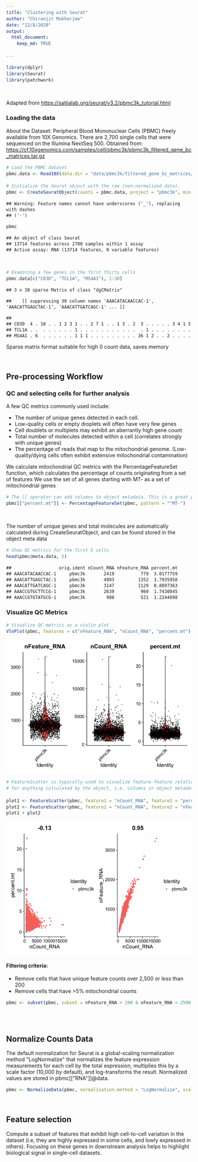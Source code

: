 ```yaml
---
title: "Clustering with Seurat"
author: "Chiranjit Mukherjee"
date: "12/8/2020"
output: 
  html_document:
    keep_md: TRUE
              
---
```





```r
library(dplyr)
library(Seurat)
library(patchwork)
```

<br>

Adapted from https://satijalab.org/seurat/v3.2/pbmc3k_tutorial.html

### Loading the data

About the Dataset: Peripheral Blood Mononuclear Cells (PBMC) freely available from 10X Genomics. There are 2,700 single cells that were sequenced on the Illumina NextSeq 500.
Obtained from: https://cf.10xgenomics.com/samples/cell/pbmc3k/pbmc3k_filtered_gene_bc_matrices.tar.gz


```r
# Load the PBMC dataset
pbmc.data <- Read10X(data.dir = "data/pbmc3k/filtered_gene_bc_matrices/hg19/")

# Initialize the Seurat object with the raw (non-normalized data).
pbmc <- CreateSeuratObject(counts = pbmc.data, project = "pbmc3k", min.cells = 3, min.features = 200)
```

```
## Warning: Feature names cannot have underscores ('_'), replacing with dashes
## ('-')
```

```r
pbmc
```

```
## An object of class Seurat 
## 13714 features across 2700 samples within 1 assay 
## Active assay: RNA (13714 features, 0 variable features)
```
<br>



```r
# Examining a few genes in the first thirty cells
pbmc.data[c("CD3D", "TCL1A", "MS4A1"), 1:30]
```

```
## 3 x 30 sparse Matrix of class "dgCMatrix"
```

```
##    [[ suppressing 30 column names 'AAACATACAACCAC-1', 'AAACATTGAGCTAC-1', 'AAACATTGATCAGC-1' ... ]]
```

```
##                                                                    
## CD3D  4 . 10 . . 1 2 3 1 . . 2 7 1 . . 1 3 . 2  3 . . . . . 3 4 1 5
## TCL1A . .  . . . . . . 1 . . . . . . . . . . .  . 1 . . . . . . . .
## MS4A1 . 6  . . . . . . 1 1 1 . . . . . . . . . 36 1 2 . . 2 . . . .
```
Sparse matrix format suitable for high 0 count data, saves memory

<br>

## Pre-processing Workflow

### QC and selecting cells for further analysis

A few QC metrics commonly used include:

* The number of unique genes detected in each cell.
* Low-quality cells or empty droplets will often have very few genes
* Cell doublets or multiplets may exhibit an aberrantly high gene count
* Total number of molecules detected within a cell (correlates strongly with unique genes)
* The percentage of reads that map to the mitochondrial genome. (Low-quality/dying cells often exhibit extensive mitochondrial contamination)

We calculate mitochondrial QC metrics with the PercentageFeatureSet function, which calculates the percentage of counts originating from a set of features
We use the set of all genes starting with MT- as a set of mitochondrial genes


```r
# The [[ operator can add columns to object metadata. This is a great place to stash QC stats
pbmc[["percent.mt"]] <- PercentageFeatureSet(pbmc, pattern = "^MT-")
```

<br>

The number of unique genes and total molecules are automatically calculated during CreateSeuratObject, and can be found stored in the object meta data

```r
# Show QC metrics for the first 5 cells
head(pbmc@meta.data, 5)
```

```
##                  orig.ident nCount_RNA nFeature_RNA percent.mt
## AAACATACAACCAC-1     pbmc3k       2419          779  3.0177759
## AAACATTGAGCTAC-1     pbmc3k       4903         1352  3.7935958
## AAACATTGATCAGC-1     pbmc3k       3147         1129  0.8897363
## AAACCGTGCTTCCG-1     pbmc3k       2639          960  1.7430845
## AAACCGTGTATGCG-1     pbmc3k        980          521  1.2244898
```

### Visualize QC Metrics


```r
# Visualize QC metrics as a violin plot
VlnPlot(pbmc, features = c("nFeature_RNA", "nCount_RNA", "percent.mt"), ncol = 3)
```

![](Clustering-with-Seurat_files/figure-html/unnamed-chunk-6-1.png)<!-- -->
<br>


```r
# FeatureScatter is typically used to visualize feature-feature relationships, but can be used
# for anything calculated by the object, i.e. columns in object metadata, PC scores etc.

plot1 <- FeatureScatter(pbmc, feature1 = "nCount_RNA", feature2 = "percent.mt")
plot2 <- FeatureScatter(pbmc, feature1 = "nCount_RNA", feature2 = "nFeature_RNA")
plot1 + plot2
```

![](Clustering-with-Seurat_files/figure-html/unnamed-chunk-7-1.png)<!-- -->
<br>

#### Filtering criteria:
* Remove cells that have unique feature counts over 2,500 or less than 200
* Remove cells that have >5% mitochondrial counts


```r
pbmc <- subset(pbmc, subset = nFeature_RNA > 200 & nFeature_RNA < 2500 & percent.mt < 5)
```
<br>
<br>

## Normalize Counts Data

The default normalization for Seurat is a global-scaling normalization method "LogNormalize" that normalizes the feature expression measurements for each cell by the total expression, multiplies this by a scale factor (10,000 by default), and log-transforms the result. Normalized values are stored in pbmc[["RNA"]]@data.


```r
pbmc <- NormalizeData(pbmc, normalization.method = "LogNormalize", scale.factor = 10000) # showing default parameters
```
<br>


## Feature selection

Compute a subset of features that exhibit high cell-to-cell variation in the dataset (i.e, they are highly expressed in some cells, and lowly expressed in others). Focusing on these genes in downstream analysis helps to highlight biological signal in single-cell datasets.








